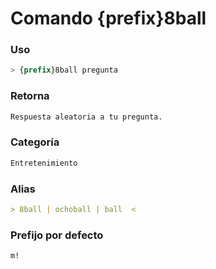 # Comando {prefix}8ball

### Uso
```css
> {prefix}8ball pregunta
```

### Retorna
```md
Respuesta aleatoria a tu pregunta.
```

### Categoría
```md
Entretenimiento
```

### Alias
```md
> 8ball | ochoball | ball  <
```

### Prefijo por defecto
```css
m!
```
